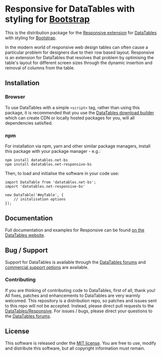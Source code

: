 # Responsive for DataTables with styling for [Bootstrap](https://getbootstrap.com/docs/3.3/)

This is the distribution package for the [Responsive extension](https://datatables.net/extensions/responsive) for [DataTables](https://datatables.net/) with styling for [Bootstrap](https://getbootstrap.com/docs/3.3/).

In the modern world of responsive web design tables can often cause a particular problem for designers due to their row based layout. Responsive is an extension for DataTables that resolves that problem by optimising the table's layout for different screen sizes through the dynamic insertion and removal of columns from the table.


## Installation

### Browser

To use DataTables with a simple `<script>` tag, rather than using this package, it is recommended that you use the [DataTables download builder](//datatables.net/download) which can create CDN or locally hosted packages for you, will all dependencies satisfied.

### npm

For installation via npm, yarn and other similar package managers, install this package with your package manager - e.g.:

```
npm install datatables.net-bs
npm install datatables.net-responsive-bs
```

Then, to load and initialise the software in your code use:

```
import DataTable from 'datatables.net-bs';
import 'datatables.net-responsive-bs'

new DataTable('#myTable', {
    // initalisation options
});
```


## Documentation

Full documentation and examples for Responsive can be found [on the DataTables website](https://datatables.net/extensions/responsive).


## Bug / Support

Support for DataTables is available through the [DataTables forums](//datatables.net/forums) and [commercial support options](//datatables.net/support) are available.

### Contributing

If you are thinking of contributing code to DataTables, first of all, thank you! All fixes, patches and enhancements to DataTables are very warmly welcomed. This repository is a distribution repo, so patches and issues sent to this repo will not be accepted. Instead, please direct pull requests to the [DataTables/Responsive](http://github.com/DataTables/Responsive). For issues / bugs, please direct your questions to the [DataTables forums](//datatables.net/forums).


## License

This software is released under the [MIT license](//datatables.net/license). You are free to use, modify and distribute this software, but all copyright information must remain.

